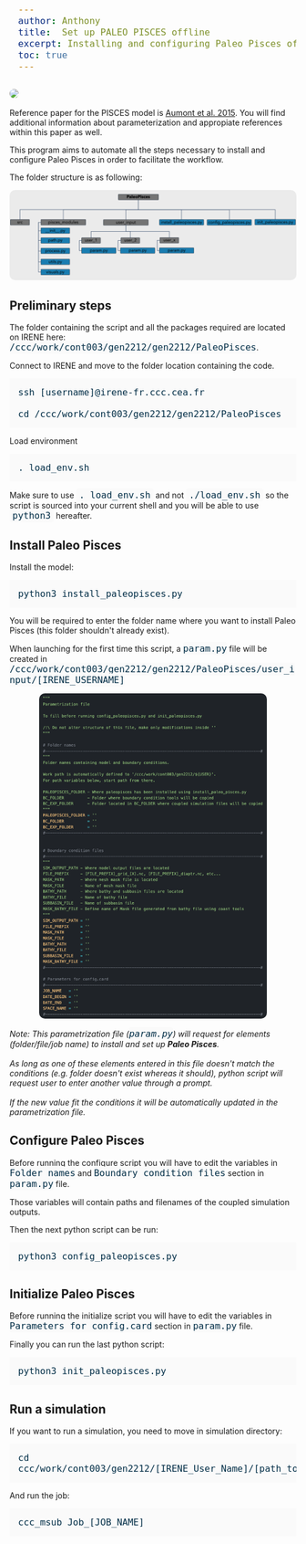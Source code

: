 ```yaml
---
author: Anthony
title:  Set up PALEO PISCES offline
excerpt: Installing and configuring Paleo Pisces offline
toc: true
---
```


<style>
    .initial-content div {border-radius: 10px; margin-bottom: 15px;}
    pre {background-color:#fafafa; padding:15px 0px; padding-left:15px;}
    code {background-color:#fafafa; color:#002d46; font-size:medium; padding: 2px 0px; border-radius: 4px;}
    .alert-warning code {background-color:#fafafa; color:#002d46; font-size:medium; padding: 2px 5px; border-radius: 4px;}
    img {border-radius: 10px;}
</style>

[![](https://img.shields.io/static/v1?label=Code&message=here&color=lightgrey&style=flat-square&logo=github)](https://github.com/Paleoclim-CNRS/PaleoPisces)

Reference paper for the PISCES model is [Aumont et al. 2015](https://gmd.copernicus.org/articles/13/3011/2020/gmd-13-3011-2020.html). You will find additional information about parameterization and appropiate references within this paper as well.

This program aims to automate all the steps necessary to install and configure Paleo Pisces in order to facilitate the workflow.

The folder structure is as following: 

<p align="center">
    <img src="/assets/images/Folder_paleo_pisces.png"  width="800">
</p>

## Preliminary steps

The folder containing the script and all the packages required are located on IRENE here: `/ccc/work/cont003/gen2212/gen2212/PaleoPisces`.

Connect to IRENE and move to the folder location containing the code.
```
ssh [username]@irene-fr.ccc.cea.fr

cd /ccc/work/cont003/gen2212/gen2212/PaleoPisces
```

Load environment
```
. load_env.sh
```

<div class="alert alert-warning">Make sure to use <code>. load_env.sh</code> and not <code>./load_env.sh</code> so the script is sourced into your current shell and you will be able to use <code>python3</code> hereafter.</div>

## Install Paleo Pisces

Install the model:
```
python3 install_paleopisces.py
```
You will be required to enter the folder name where you want to install Paleo Pisces (this folder shouldn't already exist).

When launching for the first time this script, a `param.py` file will be created in `/ccc/work/cont003/gen2212/gen2212/PaleoPisces/user_input/[IRENE_USERNAME]`

<p align="center">
    <img src="/assets/images/param_paleo_pisces.png"  width="400">
</p>

<div class="alert alert-info">
<em>Note: This parametrization file (<code>param.py</code>) will request for elements (folder/file/job name) to install and set up <b>Paleo Pisces</b>.<br><br>
As long as one of these elements entered in this file doesn't match the conditions (e.g. folder doesn't exist whereas it should), python script will request user to enter another value through a prompt.<br><br>
If the new value fit the conditions it will be automatically updated in the parametrization file.</em>
</div>

## Configure Paleo Pisces

Before running the configure script you will have to edit the variables in `Folder names` and `Boundary condition files` section in `param.py` file.

Those variables will contain paths and filenames of the coupled simulation outputs.

Then the next python script can be run:
```
python3 config_paleopisces.py
```

## Initialize Paleo Pisces

Before running the initialize script you will have to edit the variables in `Parameters for config.card` section in `param.py` file.

Finally you can run the last python script:
```
python3 init_paleopisces.py
```

## Run a simulation

If you want to run a simulation, you need to move in simulation directory:

```
cd ccc/work/cont003/gen2212/[IRENE_User_Name]/[path_to_PALEOPISCES]/modipsl/config/NEMO_v6/[JOB_NAME]
```

And run the job:
```
ccc_msub Job_[JOB_NAME]
```
